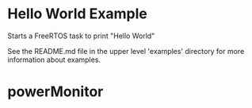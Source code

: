 # Hello World Example

Starts a FreeRTOS task to print "Hello World"

See the README.md file in the upper level 'examples' directory for more information about examples.
# powerMonitor
